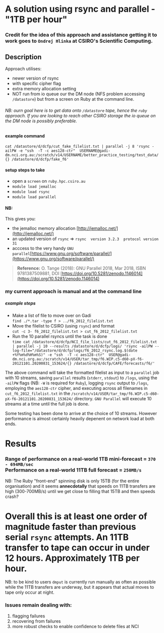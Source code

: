 # A solution using rsync and parallel - "1TB per hour"
### Credit for the idea of this approach and assistance getting it to work goes to `Ondrej Hlinka` at CSIRO's Scientific Computing.  

## Description

Approach utilises: 

- newer version of rsync
- with specific cipher flag
- extra memory allocation setting
- NOT run from io queue our the DM node (NFS problem accessing `/datastore`) but from a screen on Ruby at the command line. 

###### NB: ourn goal here is to get data onto `/datastore` tape, hence the `ruby` approach.  If you are looking to reach other CSIRO storage the io queue on the DM node is possibly preferable.

#### example command
`cat /datastore/d/dcfp/cut_fake_filelist.txt | parallel -j 8 'rsync -ailPW -e "ssh  -T -c aes128-ctr"  USERNAME@gadi-dm.nci.org.au:/scratch/v14/USERNAME/better_practice_testing/test_data/{} /datastore/d/dcfp/fake_f6'`

#### setup steps to take
- open a `screen` on `ruby.hpc.csiro.au`
- `module load jemalloc`
- `module load rsync` 
- `module load parallel`


#### NB:
This gives you:

- the jemalloc memory allocation [http://jemalloc.net/](http://jemalloc.net/)
- an updated version of `rsync` => `rsync  version 3.2.3  protocol version 31`
- acccess to the very handy `GNU parallel`[https://www.gnu.org/software/parallel/](https://www.gnu.org/software/parallel/)

> **Reference:** O. Tange (2018): GNU Parallel 2018, Mar 2018, ISBN 9781387509881,
  DOI [https://doi.org/10.5281/zenodo.1146014](https://doi.org/10.5281/zenodo.1146014)


### my current approach is manual and at the command line
##### example steps

- Make a list of file to move over on Gadi <br>
`find ./*.tar -type f > ../f6_2012_filelist.txt`
- Move the filelist to CSIRO (using `rsync`) and format <br>
`cut -c 3- f6_2012_filelist.txt > cut_f6_2012_filelist.txt`<br>
- Run the 10 parallel rsyncs until the task is done <br>
```time cat /datastore/d/dcfp/NCI_file_lists/cut_f6_2012_filelist.txt | parallel -j 10 --results /datastore/d/dcfp/logs/ 'rsync -ailPW --log-file="/datastore/d/dcfp/logs/f6_2012_rsync.log.$(date +%Y%m%d%H%m%S)" -e "ssh  -T -c aes128-ctr"  USER@gadi-dm.nci.org.au:/scratch/v14/USER/tar_tmp/f6.WIP.c5-d60-pX-f6-20121101.20200831_153624/{} /datastore/d/dcfp/CAFE/forecasts/f6/'```

The above command will take the formatted filelist as input to a `parallel` job with 10 streams, saving `parallel` results (`stderr`, `stdout`) to `/logs`, using the `-ailPW` flags (NB: `-W` is required for `Ruby`), logging `rsync` output to `/logs`, employing the `aes128-ctr` cipher, and executing across all filenames in `cut_f6_2012_filelist.txt` in the `/scratch/v14/USER/tar_tmp/f6.WIP.c5-d60-pX-f6-20121101.20200831_153624/` directory.  `GNU Parallel` will execute 10 streams at a time until the full job is done.

Some testing has been done to arrive at the choice of 10 streams.  However performance is almost certainly heavily depenent on network load at both ends.

# Results

### Range of performance on a real-world 1TB mini-forecast = `370 - 694MB/sec`<br> Performance on a real-world 11TB full forecast = `250MB/s`
NB: The Ruby "front-end" spinning disk is only 15TB (for the entire organisation) and it seems **annecdotally** that speeds on 11TB transfers are high (300-700MB/s) until we get close to filling that 15TB and then speeds crash?

# Overall this is at least one order of magnitude faster than previous serial `rsync` attempts.  An 11TB transfer to tape can occur in under 12 hours.  Approximately 1TB per hour.

NB: to be kind to users `dmput` is currently run manually as often as possible while the 11TB transfers are underway, but it appears that actual moves to tape only occur at night.


### Issues remain dealing with:
1. flagging failures
2. recovering from failures
3. more robust checks to enable confidence to delete files at NCI
